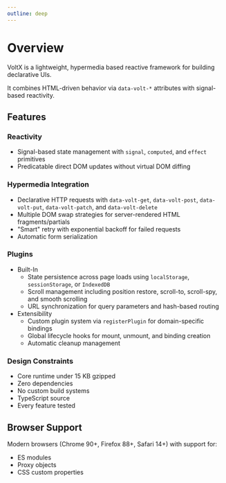 ```yaml
---
outline: deep
---
```


# Overview

VoltX is a lightweight, hypermedia based reactive framework for building declarative UIs.

It combines HTML-driven behavior via `data-volt-*` attributes with signal-based reactivity.

## Features

### Reactivity

- Signal-based state management with `signal`, `computed`, and `effect` primitives
- Predicatable direct DOM updates without virtual DOM diffing

### Hypermedia Integration

- Declarative HTTP requests with `data-volt-get`, `data-volt-post`, `data-volt-put`, `data-volt-patch`, and `data-volt-delete`
- Multiple DOM swap strategies for server-rendered HTML fragments/partials
- "Smart" retry with exponential backoff for failed requests
- Automatic form serialization

### Plugins

- Built-In
    - State persistence across page loads using `localStorage`, `sessionStorage`, or `IndexedDB`
    - Scroll management including position restore, scroll-to, scroll-spy, and smooth scrolling
    - URL synchronization for query parameters and hash-based routing
- Extensibility
    - Custom plugin system via `registerPlugin` for domain-specific bindings
    - Global lifecycle hooks for mount, unmount, and binding creation
    - Automatic cleanup management

### Design Constraints

- Core runtime under 15 KB gzipped
- Zero dependencies
- No custom build systems
- TypeScript source
- Every feature tested

## Browser Support

Modern browsers (Chrome 90+, Firefox 88+, Safari 14+) with support for:

- ES modules
- Proxy objects
- CSS custom properties

